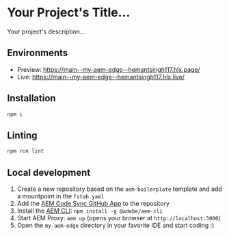 # Your Project's Title...
Your project's description...

## Environments
- Preview: https://main--my-aem-edge--hemantsingh117.hlx.page/
- Live: https://main--my-aem-edge--hemantsingh117.hlx.live/

## Installation

```sh
npm i
```

## Linting

```sh
npm run lint
```

## Local development

1. Create a new repository based on the `aem-boilerplate` template and add a mountpoint in the `fstab.yaml`
1. Add the [AEM Code Sync GitHub App](https://github.com/apps/aem-code-sync) to the repository
1. Install the [AEM CLI](https://github.com/adobe/helix-cli): `npm install -g @adobe/aem-cli`
1. Start AEM Proxy: `aem up` (opens your browser at `http://localhost:3000`)
1. Open the `my-aem-edge` directory in your favorite IDE and start coding :)
